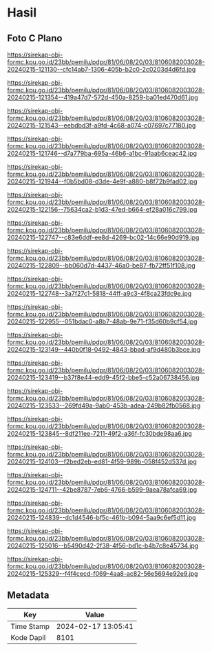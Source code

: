 # Hasil

## Foto C Plano

https://sirekap-obj-formc.kpu.go.id/23bb/pemilu/pdpr/81/06/08/20/03/8106082003028-20240215-121130--cfc14ab7-1306-405b-b2c0-2c0203d4d6fd.jpg

https://sirekap-obj-formc.kpu.go.id/23bb/pemilu/pdpr/81/06/08/20/03/8106082003028-20240215-121354--419a47d7-572d-450a-8259-ba01ed470d61.jpg

https://sirekap-obj-formc.kpu.go.id/23bb/pemilu/pdpr/81/06/08/20/03/8106082003028-20240215-121543--eebdbd3f-a9fd-4c68-a074-c07697c77180.jpg

https://sirekap-obj-formc.kpu.go.id/23bb/pemilu/pdpr/81/06/08/20/03/8106082003028-20240215-121746--d7a779ba-695a-46b6-a1bc-91aab6ceac42.jpg

https://sirekap-obj-formc.kpu.go.id/23bb/pemilu/pdpr/81/06/08/20/03/8106082003028-20240215-121944--f0b5bd08-d3de-4e9f-a880-b8f72b9fad02.jpg

https://sirekap-obj-formc.kpu.go.id/23bb/pemilu/pdpr/81/06/08/20/03/8106082003028-20240215-122156--75634ca2-b1d3-47ed-b664-ef28a016c799.jpg

https://sirekap-obj-formc.kpu.go.id/23bb/pemilu/pdpr/81/06/08/20/03/8106082003028-20240215-122747--c83e6ddf-ee8d-4269-bc02-14c66e90d919.jpg

https://sirekap-obj-formc.kpu.go.id/23bb/pemilu/pdpr/81/06/08/20/03/8106082003028-20240215-122809--bb060d7d-4437-46a0-be87-fb72ff51f108.jpg

https://sirekap-obj-formc.kpu.go.id/23bb/pemilu/pdpr/81/06/08/20/03/8106082003028-20240215-122748--3a7f27c1-5818-44ff-a9c3-4f8ca23fdc9e.jpg

https://sirekap-obj-formc.kpu.go.id/23bb/pemilu/pdpr/81/06/08/20/03/8106082003028-20240215-122955--051bdac0-a8b7-48ab-9e71-f35d60b9cf54.jpg

https://sirekap-obj-formc.kpu.go.id/23bb/pemilu/pdpr/81/06/08/20/03/8106082003028-20240215-123149--440b0f18-0492-4843-bbad-af9d480b3bce.jpg

https://sirekap-obj-formc.kpu.go.id/23bb/pemilu/pdpr/81/06/08/20/03/8106082003028-20240215-123419--b37f8e44-edd9-45f2-bbe5-c52a06738456.jpg

https://sirekap-obj-formc.kpu.go.id/23bb/pemilu/pdpr/81/06/08/20/03/8106082003028-20240215-123533--269fd49a-9ab0-453b-adea-249b82fb0568.jpg

https://sirekap-obj-formc.kpu.go.id/23bb/pemilu/pdpr/81/06/08/20/03/8106082003028-20240215-123845--8df211ee-7211-49f2-a36f-fc30bde98aa6.jpg

https://sirekap-obj-formc.kpu.go.id/23bb/pemilu/pdpr/81/06/08/20/03/8106082003028-20240215-124103--f2bed2eb-ed81-4f59-989b-058f452d537d.jpg

https://sirekap-obj-formc.kpu.go.id/23bb/pemilu/pdpr/81/06/08/20/03/8106082003028-20240215-124711--42be8787-7eb6-4766-b599-9aea78afca69.jpg

https://sirekap-obj-formc.kpu.go.id/23bb/pemilu/pdpr/81/06/08/20/03/8106082003028-20240215-124839--dc1d4546-bf5c-461b-b094-5aa9c6ef5d11.jpg

https://sirekap-obj-formc.kpu.go.id/23bb/pemilu/pdpr/81/06/08/20/03/8106082003028-20240215-125016--b5490d42-2f38-4f56-bd1c-b4b7c8e45734.jpg

https://sirekap-obj-formc.kpu.go.id/23bb/pemilu/pdpr/81/06/08/20/03/8106082003028-20240215-125329--f4f4cecd-f069-4aa8-ac82-56e5694e92e9.jpg


## Metadata

| Key        | Value               |
| ---------- | ------------------- |
| Time Stamp | 2024-02-17 13:05:41 |
| Kode Dapil | 8101                |



